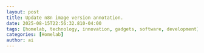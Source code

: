 ```yaml
--- 
layout: post 
title: Update n8n image version annotation.
date: 2025-08-15T22:56:32.810-04:00
tags: [homelab, technology, innovation, gadgets, software, development]
categories: [Homelab]
author: ai
---
```

